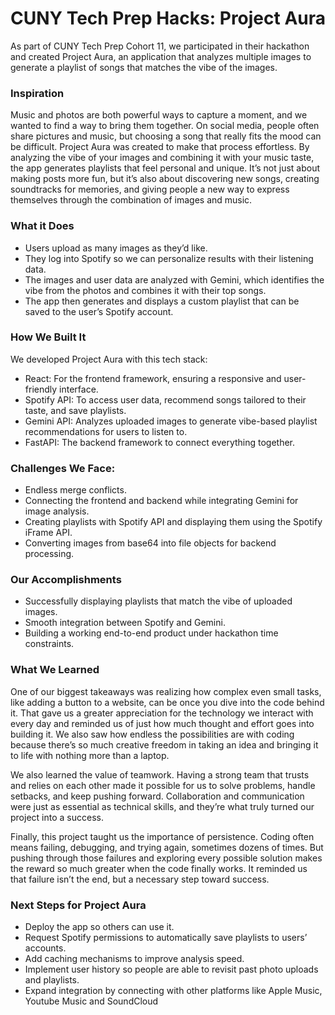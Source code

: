 # CUNY Tech Prep Hacks: Project Aura
As part of CUNY Tech Prep Cohort 11, we participated in their hackathon and created Project Aura, an application that analyzes multiple images to generate a playlist of songs that matches the vibe of the images.

### Inspiration
Music and photos are both powerful ways to capture a moment, and we wanted to find a way to bring them together. On social media, people often share pictures and music, but choosing a song that really fits the mood can be difficult. Project Aura was created to make that process effortless. By analyzing the vibe of your images and combining it with your music taste, the app generates playlists that feel personal and unique. It’s not just about making posts more fun, but it’s also about discovering new songs, creating soundtracks for memories, and giving people a new way to express themselves through the combination of images and music.

### What it Does
* Users upload as many images as they’d like.
* They log into Spotify so we can personalize results with their listening data.
* The images and user data are analyzed with Gemini, which identifies the vibe from the photos and combines it with their top songs.
* The app then generates and displays a custom playlist that can be saved to the user’s Spotify account.


### How We Built It
We developed Project Aura with this tech stack:
* React: For the frontend framework, ensuring a responsive and user-friendly interface.
* Spotify API: To access user data, recommend songs tailored to their taste, and save playlists.
* Gemini API: Analyzes uploaded images to generate vibe-based playlist recommendations for users to listen to.
* FastAPI: The backend framework to connect everything together.

  
### Challenges We Face:
* Endless merge conflicts.
* Connecting the frontend and backend while integrating Gemini for image analysis.
* Creating playlists with Spotify API and displaying them using the Spotify iFrame API.
* Converting images from base64 into file objects for backend processing.


### Our Accomplishments
* Successfully displaying playlists that match the vibe of uploaded images.
* Smooth integration between Spotify and Gemini.
* Building a working end-to-end product under hackathon time constraints.


### What We Learned
One of our biggest takeaways was realizing how complex even small tasks, like adding a button to a website, can be once you dive into the code behind it. That gave us a greater appreciation for the technology we interact with every day and reminded us of just how much thought and effort goes into building it. We also saw how endless the possibilities are with coding because there’s so much creative freedom in taking an idea and bringing it to life with nothing more than a laptop.

We also learned the value of teamwork. Having a strong team that trusts and relies on each other made it possible for us to solve problems, handle setbacks, and keep pushing forward. Collaboration and communication were just as essential as technical skills, and they’re what truly turned our project into a success.

Finally, this project taught us the importance of persistence. Coding often means failing, debugging, and trying again, sometimes dozens of times. But pushing through those failures and exploring every possible solution makes the reward so much greater when the code finally works. It reminded us that failure isn’t the end, but a necessary step toward success.

### Next Steps for Project Aura
* Deploy the app so others can use it.
* Request Spotify permissions to automatically save playlists to users’ accounts.
* Add caching mechanisms to improve analysis speed. 
* Implement user history so people are able to revisit past photo uploads and playlists. 
* Expand integration by connecting with other platforms like Apple Music, Youtube Music and SoundCloud
